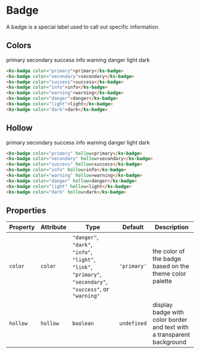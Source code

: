 # Badge

A badge is a special label used to call out specific information.

## Colors

<div class="my-lg text-md">
    <ks-badge color="primary">primary</ks-badge>
    <ks-badge color="secondary">secondary</ks-badge>
    <ks-badge color="success">success</ks-badge>
    <ks-badge color="info">info</ks-badge>
    <ks-badge color="warning">warning</ks-badge>
    <ks-badge color="danger">danger</ks-badge>
    <ks-badge color="light">light</ks-badge>
    <ks-badge color="dark">dark</ks-badge>
</div>

```html
<ks-badge color="primary">primary</ks-badge>
<ks-badge color="secondary">secondary</ks-badge>
<ks-badge color="success">success</ks-badge>
<ks-badge color="info">info</ks-badge>
<ks-badge color="warning">warning</ks-badge>
<ks-badge color="danger">danger</ks-badge>
<ks-badge color="light">light</ks-badge>
<ks-badge color="dark">dark</ks-badge>
```

## Hollow

<div class="my-lg text-md">
    <ks-badge color="primary" hollow>primary</ks-badge>
    <ks-badge color="secondary" hollow>secondary</ks-badge>
    <ks-badge color="success" hollow>success</ks-badge>
    <ks-badge color="info" hollow>info</ks-badge>
    <ks-badge color="warning" hollow>warning</ks-badge>
    <ks-badge color="danger" hollow>danger</ks-badge>
    <ks-badge color="light" hollow>light</ks-badge>
    <ks-badge color="dark" hollow>dark</ks-badge>
</div>

```html
<ks-badge color="primary" hollow>primary</ks-badge>
<ks-badge color="secondary" hollow>secondary</ks-badge>
<ks-badge color="success" hollow>success</ks-badge>
<ks-badge color="info" hollow>info</ks-badge>
<ks-badge color="warning" hollow>warning</ks-badge>
<ks-badge color="danger" hollow>danger</ks-badge>
<ks-badge color="light" hollow>light</ks-badge>
<ks-badge color="dark" hollow>dark</ks-badge>
```

## Properties

| Property | Attribute | Type   | Default | Description |
| -------- | --------- | ------ | ------- | ----------- |
| `color`  | `color`   | `"danger"`, `"dark"`, `"info"`, `"light"`, `"link"`, `"primary"`, `"secondary"`, `"success"`, or `"warning"` | `'primary'` | the color of the badge based on the theme color palette           |
| `hollow` | `hollow`  | `boolean` | `undefined` | display badge with color border and text with a transparent background |
